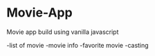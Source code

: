 # Movie-App

Movie app build using vanilla javascript

-list of movie
-movie info
-favorite movie
-casting
